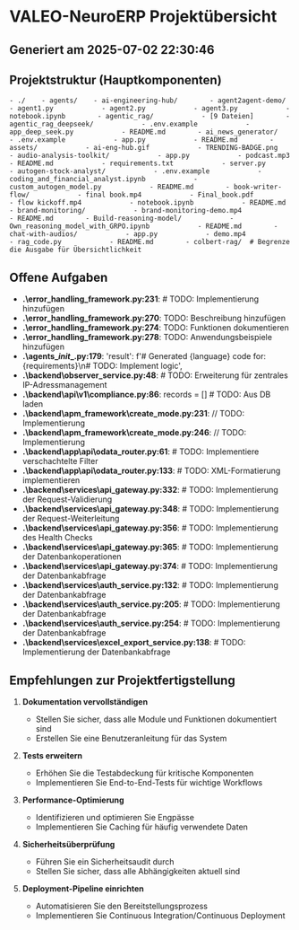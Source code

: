 # VALEO-NeuroERP Projektübersicht

## Generiert am 2025-07-02 22:30:46

## Projektstruktur (Hauptkomponenten)

```
- ./    - agents/    - ai-engineering-hub/        - agent2agent-demo/            - agent1.py            - agent2.py            - agent3.py            - notebook.ipynb        - agentic_rag/            - [9 Dateien]        - agentic_rag_deepseek/            - .env.example            - app_deep_seek.py            - README.md        - ai_news_generator/            - .env.example            - app.py            - README.md        - assets/            - ai-eng-hub.gif            - TRENDING-BADGE.png        - audio-analysis-toolkit/            - app.py            - podcast.mp3            - README.md            - requirements.txt            - server.py        - autogen-stock-analyst/            - .env.example            - coding_and_financial_analyst.ipynb            - custom_autogen_model.py            - README.md        - book-writer-flow/            - final book.mp4            - Final_book.pdf            - flow kickoff.mp4            - notebook.ipynb            - README.md        - brand-monitoring/            - brand-monitoring-demo.mp4            - README.md        - Build-reasoning-model/            - Own_reasoning_model_with_GRPO.ipynb            - README.md        - chat-with-audios/            - app.py            - demo.mp4            - rag_code.py            - README.md        - colbert-rag/  # Begrenze die Ausgabe für Übersichtlichkeit
```

## Offene Aufgaben

- **.\error_handling_framework.py:231**: # TODO: Implementierung hinzufügen
- **.\error_handling_framework.py:270**: TODO: Beschreibung hinzufügen
- **.\error_handling_framework.py:274**: TODO: Funktionen dokumentieren
- **.\error_handling_framework.py:278**: TODO: Anwendungsbeispiele hinzufügen
- **.\agents\__init__.py:179**: 'result': f'# Generated {language} code for: {requirements}\n# TODO: Implement logic',
- **.\backend\observer_service.py:48**: # TODO: Erweiterung für zentrales IP-Adressmanagement
- **.\backend\api\v1\compliance.py:86**: records = []  # TODO: Aus DB laden
- **.\backend\apm_framework\create_mode.py:231**: // TODO: Implementierung
- **.\backend\apm_framework\create_mode.py:246**: // TODO: Implementierung
- **.\backend\app\api\odata_router.py:61**: # TODO: Implementiere verschachtelte Filter
- **.\backend\app\api\odata_router.py:133**: # TODO: XML-Formatierung implementieren
- **.\backend\services\api_gateway.py:332**: # TODO: Implementierung der Request-Validierung
- **.\backend\services\api_gateway.py:348**: # TODO: Implementierung der Request-Weiterleitung
- **.\backend\services\api_gateway.py:356**: # TODO: Implementierung des Health Checks
- **.\backend\services\api_gateway.py:365**: # TODO: Implementierung der Datenbankoperationen
- **.\backend\services\api_gateway.py:374**: # TODO: Implementierung der Datenbankabfrage
- **.\backend\services\auth_service.py:132**: # TODO: Implementierung der Datenbankabfrage
- **.\backend\services\auth_service.py:205**: # TODO: Implementierung der Datenbankabfrage
- **.\backend\services\auth_service.py:254**: # TODO: Implementierung der Datenbankabfrage
- **.\backend\services\excel_export_service.py:138**: # TODO: Implementierung der Datenbankabfrage

## Empfehlungen zur Projektfertigstellung

1. **Dokumentation vervollständigen**
   - Stellen Sie sicher, dass alle Module und Funktionen dokumentiert sind
   - Erstellen Sie eine Benutzeranleitung für das System

2. **Tests erweitern**
   - Erhöhen Sie die Testabdeckung für kritische Komponenten
   - Implementieren Sie End-to-End-Tests für wichtige Workflows

3. **Performance-Optimierung**
   - Identifizieren und optimieren Sie Engpässe
   - Implementieren Sie Caching für häufig verwendete Daten

4. **Sicherheitsüberprüfung**
   - Führen Sie ein Sicherheitsaudit durch
   - Stellen Sie sicher, dass alle Abhängigkeiten aktuell sind

5. **Deployment-Pipeline einrichten**
   - Automatisieren Sie den Bereitstellungsprozess
   - Implementieren Sie Continuous Integration/Continuous Deployment
